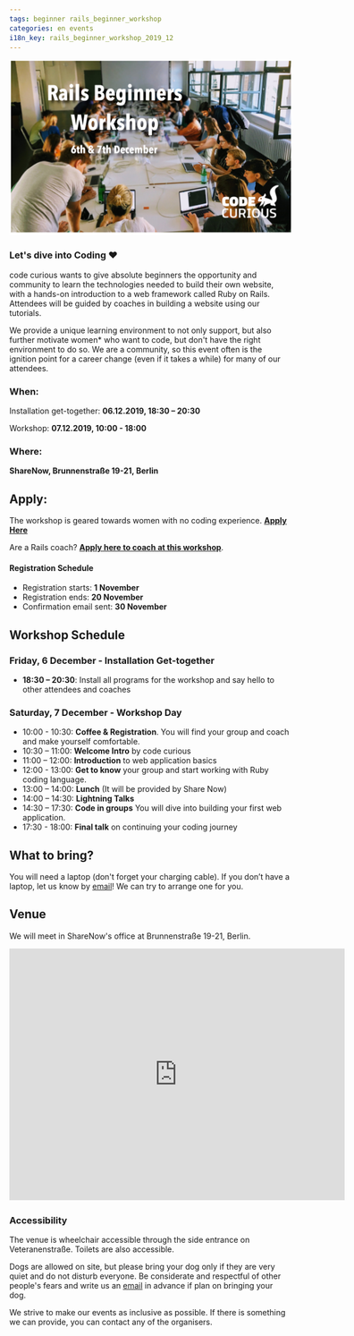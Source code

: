 ```yaml
---
tags: beginner rails_beginner_workshop
categories: en events
i18n_key: rails_beginner_workshop_2019_12
---
```


![Photo of dozen women with laptops, coding together around a large white table](/assets/images/Dec19-Banner.jpeg)

### Let's dive into Coding ♥️
code curious wants to give absolute beginners the opportunity and community to learn the technologies needed to build their own website, with a hands-on introduction to a web framework called Ruby on Rails. Attendees will be guided by coaches in building a website using our tutorials.


We provide a unique learning environment to not only support, but also further motivate women* who want to code, but don't have the right environment to do so. We are a community, so this event often is the ignition point for a career change (even if it takes a while) for many of our attendees.

### When:
Installation get-together: **06.12.2019, 18:30 – 20:30**

Workshop: **07.12.2019, 10:00 - 18:00**
### Where:
**ShareNow, Brunnenstraße 19-21, Berlin**

## Apply:
The workshop is geared towards women with no coding experience. [**Apply Here**](http://workshops.codecurious.org/events/6/applications/new)

Are a Rails coach? [**Apply here to coach at this workshop**](https://goo.gl/forms/yMyAGKR8MYan17M83).

#### Registration Schedule
- Registration starts: **1 November**
- Registration ends: **20 November**
- Confirmation email sent: **30 November**

## Workshop Schedule

### Friday, 6 December - Installation Get-together
- **18:30 – 20:30**: Install all programs for the workshop and say hello to other attendees and coaches

### Saturday, 7 December - Workshop Day
- 10:00 - 10:30: **Coffee & Registration**. You will find your group and coach and make yourself comfortable.
- 10:30 – 11:00: **Welcome Intro** by code curious
- 11:00 – 12:00: **Introduction** to web application basics
- 12:00 - 13:00: **Get to know** your group and start working with Ruby coding language.
- 13:00 – 14:00: **Lunch** (It will be provided by Share Now)
- 14:00 – 14:30: **Lightning Talks**
- 14:30 – 17:30: **Code in groups** You will dive into building your first web application.
- 17:30 - 18:00: **Final talk** on continuing your coding journey

## What to bring?

You will need a laptop (don't forget your charging cable). If you don’t have a laptop, let us know by [email](mailto:contact@codecurious.org)! We can try to arrange one for you.


## Venue

We will meet in ShareNow's office at Brunnenstraße 19-21, Berlin.

<iframe src="https://www.google.com/maps/embed?pb=!1m18!1m12!1m3!1d2427.03374765832!2d13.396759515807918!3d52.5328235798167!2m3!1f0!2f0!3f0!3m2!1i1024!2i768!4f13.1!3m3!1m2!1s0x47a851e54ac0db09%3A0x17936b343fd4a6a4!2sBrunnenstra%C3%9Fe%2019-21%2C%2010119%20Berlin!5e0!3m2!1sen!2sde!4v1573614758632!5m2!1sen!2sde" width="600" height="450" frameborder="0" style="border:0;" allowfullscreen=""></iframe>

### Accessibility

The venue is wheelchair accessible through the side entrance on Veteranenstraße. Toilets are also accessible.

Dogs are allowed on site, but please bring your dog only if they are very quiet and do not disturb everyone. Be considerate and respectful of other people's fears and write us an [email](mailto:contact@codecurious.org) in advance if plan on bringing your dog.

We strive to make our events as inclusive as possible. If there is something we can provide, you can contact any of the organisers.
